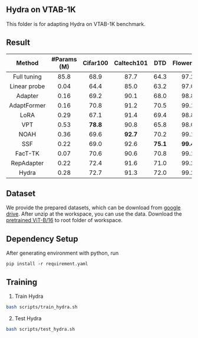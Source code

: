 ## Hydra on VTAB-1K
This folder is for adapting Hydra on VTAB-1K benchmark.

## Result
|Method|#Params (M)|Cifar100|Caltech101|DTD|Flower102|Pets|SVHN|Sun397|Camelyon|EuroSAT|Resisc45|Retinopathy|Clevr-Count|Clevr-Dist|DMLab|KITTI-Dist|dSPR-Loc|dSPR-Ori|sNORB-Azim|sNORB-Ele|Avg.|
|:--:|:--:|:--:|:--:|:--:|:--:|:--:|:--:|:--:|:--:|:--:|:--:|:--:|:--:|:--:|:--:|:--:|:--:|:--:|:--:|:--:|:--:|
|Full tuning|85.8|68.9|87.7|64.3|97.2|86.9|87.4|38.8|79.7|95.7|84.2|73.9|56.3|58.6|41.7|65.5|57.5|46.7|25.7|29.1|68.9|
|Linear probe|0.04|64.4|85.0|63.2|97.0|86.3|36.6|51.0|78.5|87.5|68.5|74.0|34.3|30.6|33.2|55.4|12.5|20.0|9.6|19.2|57.6|
|Adapter|0.16|69.2|90.1|68.0|98.8|89.9|82.8|54.3|84.0|94.9|81.9|75.5|80.9|65.3|48.6|78.3|74.8|48.5|29.9|41.6|73.9|
|AdaptFormer|0.16|70.8|91.2|70.5|99.1|90.9|86.6|54.8|83.0|95.8|84.4|**76.3**|81.9|64.3|49.3|80.3|76.3|45.7|31.7|41.1|74.7|
|LoRA|0.29|67.1|91.4|69.4|98.8|90.4|85.3|54.0|84.9|95.3|84.4|73.6|82.9|**69.2**|49.8|78.5|75.7|47.1|31.0|44.0|74.5|
|VPT|0.53|**78.8**|90.8|65.8|98.0|88.3|78.1|49.6|81.8|96.1|83.4|68.4|68.5|60.0|46.5|72.8|73.6|47.9|32.9|37.8|72.0|
|NOAH|0.36|69.6|**92.7**|70.2|99.1|90.4|86.1|53.7|84.4|95.4|83.9|75.8|82.8|68.9|49.9|81.7|**81.8**|48.3|32.8|**44.2**|75.5|
|SSF|0.22|69.0|92.6|**75.1**|**99.4**|**91.8**|90.2|52.9|**87.4**|95.9|**87.4**|75.5|75.9|62.3|**53.3**|80.6|77.3|**54.9**|29.5|37.9|75.7|
|FacT-TK|0.07|70.6|90.6|70.8|99.1|90.7|88.6|54.1|84.8|**96.2**|84.5|75.7|82.6|68.2|49.8|80.7|80.8|47.4|33.2|43.0|75.6|
|RepAdapter|0.22|72.4|91.6|71.0|99.2|91.4|**90.7**|55.1|85.3|95.9|84.6|75.9|82.3|68.0|50.4|79.9|80.4|49.2|**38.6**|41.0|76.1|
|Hydra|0.28|72.7|91.3|72.0|99.2|91.4|**90.7**|**55.5**|85.8|96.0|86.1|75.9|**83.2**|68.2|50.9|**82.3**|80.3|50.8|34.5|43.1|**76.5**|

## Dataset
We provide the prepared datasets, which can be download from  [google drive](https://drive.google.com/file/d/1jRinJ9nDErBtmIOj3GL-xl2bpchSycdz/view?usp=drive_link).
After unzip at the workspace, you can use the data.
Download the [pretrained ViT-B/16](https://storage.googleapis.com/vit_models/imagenet21k/ViT-B_16.npz) to root folder of workspace.

## Dependency Setup
After generating environment with python, run

```Shell
pip install -r requirement.yaml
```

## Training
1. Train Hydra
```sh 
bash scripts/train_hydra.sh
``` 

2. Test Hydra
```sh 
bash scripts/test_hydra.sh
```

